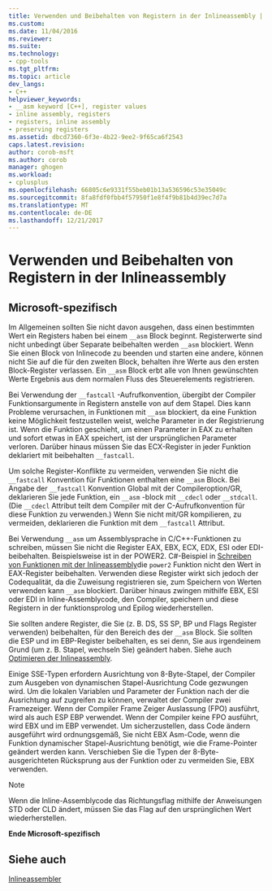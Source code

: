 ```yaml
---
title: Verwenden und Beibehalten von Registern in der Inlineassembly | Microsoft Docs
ms.custom: 
ms.date: 11/04/2016
ms.reviewer: 
ms.suite: 
ms.technology:
- cpp-tools
ms.tgt_pltfrm: 
ms.topic: article
dev_langs:
- C++
helpviewer_keywords:
- __asm keyword [C++], register values
- inline assembly, registers
- registers, inline assembly
- preserving registers
ms.assetid: dbcd7360-6f3e-4b22-9ee2-9f65ca6f2543
caps.latest.revision: 
author: corob-msft
ms.author: corob
manager: ghogen
ms.workload:
- cplusplus
ms.openlocfilehash: 66805c6e9331f55beb01b13a536596c53e35049c
ms.sourcegitcommit: 8fa8fdf0fbb4f57950f1e8f4f9b81b4d39ec7d7a
ms.translationtype: MT
ms.contentlocale: de-DE
ms.lasthandoff: 12/21/2017
---
```

# <a name="using-and-preserving-registers-in-inline-assembly"></a>Verwenden und Beibehalten von Registern in der Inlineassembly
## <a name="microsoft-specific"></a>Microsoft-spezifisch  
 Im Allgemeinen sollten Sie nicht davon ausgehen, dass einen bestimmten Wert ein Registers haben bei einem `__asm` Block beginnt. Registerwerte sind nicht unbedingt über Separate beibehalten werden `__asm` blockiert. Wenn Sie einen Block von Inlinecode zu beenden und starten eine andere, können nicht Sie auf die für den zweiten Block, behalten ihre Werte aus den ersten Block-Register verlassen. Ein `__asm` Block erbt alle von Ihnen gewünschten Werte Ergebnis aus dem normalen Fluss des Steuerelements registrieren.  
  
 Bei Verwendung der `__fastcall` -Aufrufkonvention, übergibt der Compiler Funktionsargumente in Registern anstelle von auf dem Stapel. Dies kann Probleme verursachen, in Funktionen mit `__asm` blockiert, da eine Funktion keine Möglichkeit festzustellen weist, welche Parameter in der Registrierung ist. Wenn die Funktion geschieht, um einen Parameter in EAX zu erhalten und sofort etwas in EAX speichert, ist der ursprünglichen Parameter verloren. Darüber hinaus müssen Sie das ECX-Register in jeder Funktion deklariert mit beibehalten `__fastcall`.  
  
 Um solche Register-Konflikte zu vermeiden, verwenden Sie nicht die `__fastcall` Konvention für Funktionen enthalten eine `__asm` Block. Bei Angabe der `__fastcall` Konvention Global mit der Compileroption/GR, deklarieren Sie jede Funktion, ein `__asm` -block mit `__cdecl` oder `__stdcall`. (Die `__cdecl` Attribut teilt dem Compiler mit der C-Aufrufkonvention für diese Funktion zu verwenden.) Wenn Sie nicht mit/GR kompilieren, zu vermeiden, deklarieren die Funktion mit dem `__fastcall` Attribut.  
  
 Bei Verwendung `__asm` um Assemblysprache in C/C++-Funktionen zu schreiben, müssen Sie nicht die Register EAX, EBX, ECX, EDX, ESI oder EDI-beibehalten. Beispielsweise ist in der POWER2. C#-Beispiel in [Schreiben von Funktionen mit der Inlineassembly](../../assembler/inline/writing-functions-with-inline-assembly.md)die `power2` Funktion nicht den Wert in EAX-Register beibehalten. Verwenden diese Register wirkt sich jedoch der Codequalität, da die Zuweisung registrieren sie, zum Speichern von Werten verwenden kann `__asm` blockiert. Darüber hinaus zwingen mithilfe EBX, ESI oder EDI in Inline-Assemblycode, den Compiler, speichern und diese Registern in der funktionsprolog und Epilog wiederherstellen.  
  
 Sie sollten andere Register, die Sie (z. B. DS, SS SP, BP und Flags Register verwenden) beibehalten, für den Bereich des der `__asm` Block. Sie sollten die ESP und im EBP-Register beibehalten, es sei denn, Sie aus irgendeinem Grund (um z. B. Stapel, wechseln Sie) geändert haben. Siehe auch [Optimieren der Inlineassembly](../../assembler/inline/optimizing-inline-assembly.md).  
  
 Einige SSE-Typen erfordern Ausrichtung von 8-Byte-Stapel, der Compiler zum Ausgeben von dynamischen Stapel-Ausrichtung Code gezwungen wird. Um die lokalen Variablen und Parameter der Funktion nach der die Ausrichtung auf zugreifen zu können, verwaltet der Compiler zwei Framezeiger.  Wenn der Compiler Frame Zeiger Auslassung (FPO) ausführt, wird als auch ESP EBP verwendet.  Wenn der Compiler keine FPO ausführt, wird EBX und im EBP verwendet. Um sicherzustellen, dass Code ändern ausgeführt wird ordnungsgemäß, Sie nicht EBX Asm-Code, wenn die Funktion dynamischer Stapel-Ausrichtung benötigt, wie die Frame-Pointer geändert werden kann. Verschieben Sie die Typen der 8-Byte-ausgerichteten Rücksprung aus der Funktion oder zu vermeiden Sie, EBX verwenden.  
  
> [!NOTE]
>  Wenn die Inline-Assemblycode das Richtungsflag mithilfe der Anweisungen STD oder CLD ändert, müssen Sie das Flag auf den ursprünglichen Wert wiederherstellen.  
  
 **Ende Microsoft-spezifisch**  
  
## <a name="see-also"></a>Siehe auch  
 [Inlineassembler](../../assembler/inline/inline-assembler.md)